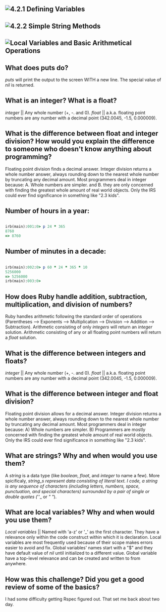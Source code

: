 
## ![4.2.1 Defining Variables](https://github.com/adampinsky/phase-0/blob/master/week-4/defining-variable.rb)

## ![4.2.2 Simple String Methods](https://github.com/adampinsky/phase-0/blob/master/week-4/simple-string.rb)

## ![Local Variables and Basic Arithmetical Operations](https://github.com/adampinsky/phase-0/blob/master/week-4/basic-math.rb)

What does puts do?
---
_puts_ will print the output to the screen WITH a new line. The special value of _nil_
is returned.

What is an integer? What is a float?
---
_integer_ || Any whole number (+, -. and 0).
_float_ || a.k.a. floating point numbers are any number with a decimal point (342.0045, -1.5, 0.000009).


What is the difference between float and integer division? How would you explain the difference to someone who doesn't know anything about programming?
---
Floating point division finds a decimal answer.
Integer division returns a whole number answer, always rounding down to the nearest whole number by truncating any decimal amount.
Most programmers deal in integer because: A. Whole numbers are simpler. and B. they are only concerned with finding the greatest whole amount of real world objects. Only the IRS could ever find significance in something like "2.3 kids".


Number of hours in a year:
---
```ruby

irb(main):001:0> p 24 * 365
8760
=> 8760

```

Number of minutes in a decade:
---
```ruby

irb(main):002:0> p 60 * 24 * 365 * 10
5256000
=> 5256000
irb(main):003:0>

```


How does Ruby handle addition, subtraction, multiplication, and division of numbers?
---
Ruby handles arithmetic following the standard order of operations (Parentheses --> Exponents --> Multiplication --> Division --> Addition --> Subtraction).  Arithmetic consisting of only _integers_ will return an _integer_ solution.  Arithmetic consisting of any or all floating point numbers will return a _float_ solution.

What is the difference between integers and floats?
---
_integer_ || Any whole number (+, -. and 0).
_float_ || a.k.a. floating point numbers are any number with a decimal point (342.0045, -1.5, 0.000009).


What is the difference between integer and float division?
---
Floating point division allows for a decimal answer.
Integer division returns a whole number answer, always rounding down to the nearest whole number by truncating any decimal amount.
Most programmers deal in integer because: 
A) Whole numbers are simpler.
B) Programmers are mostly concerned with finding the greatest whole amount of real world objects. Only the IRS could ever find significance in something like "2.3 kids".


What are strings? Why and when would you use them?
---
A _string_ is a data type (like _boolean_, _float_, and _integer_ to name a few). More spicificaly, _string_s represent data consisting of literal text.   I code, a _string_ is any sequence of characters (including letters, numbers, space, punctuation, and special characters) surrounded by a pair of single or double quotes (_''_ or _" "_).


What are local variables? Why and when would you use them?
---
_Local variables_ || Named with 'a-z' or '_' as the first character. They have a relevance only within the code construct within which it is declaration. Local variables are most frequently used because of their scope makes errors easier to avoid and fix.  Global variables' names start with a "$" and they have default value of _nil_ until initialized to a different value. Global variable have a top-level relevance and can be created and written to from anywhere.

How was this challenge? Did you get a good review of some of the basics?
---
I had some difficulty getting Rspec figured out. That set me back about two day.